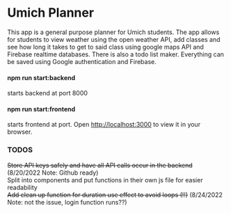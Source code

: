 # Umich Planner

This app is a general purpose planner for Umich students. The app allows for students to view weather using the open weather API, add classes and see how long it takes to get to said class using google maps API and Firebase realtime databases. There is also a todo list maker. Everything can be saved using Google authentication and Firebase.

#### npm run start:backend

starts backend at port 8000

#### npm run start:frontend

starts frontend at port.
Open [http://localhost:3000](http://localhost:3000) to view it in your browser.

### TODOS

~~Store API keys safely and have all API calls occur in the backend~~ (8/20/2022 Note: Github ready)<br />
Split into components and put functions in their own js file for easier readability<br />
~~Add clean up function for duration use effect to avoid loops (!!)~~ (8/24/2022 Note: not the issue, login function runs??)
